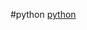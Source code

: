#python
[python](https://thankful-ball-2f1.notion.site/python-1f6efd403d60808ba235cdb98a46036e?pvs=4)
